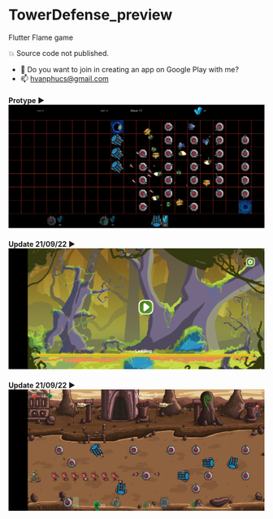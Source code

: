 # TowerDefense_preview
Flutter Flame game 

:boom: Source code not published.

 - :two_men_holding_hands:  Do you want to join in creating an app on Google Play with me?
 - :mailbox: hvanphucs@gmail.com


#### Protype :arrow_forward: ![Preview](https://github.com/hvanphucs/TowerDefense_preview/blob/main/images/defense-sc.PNG?raw=true)

#### Update 21/09/22 :arrow_forward: ![Preview](https://github.com/hvanphucs/TowerDefense_preview/blob/main/images/loading_sc.png?raw=true)

#### Update 21/09/22 :arrow_forward: ![Preview](https://github.com/hvanphucs/TowerDefense_preview/blob/main/images/gameplay-1-sc.png?raw=true)
